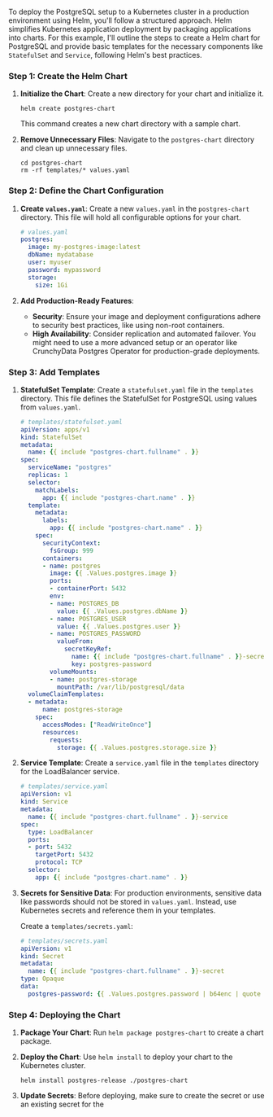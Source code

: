 To deploy the PostgreSQL setup to a Kubernetes cluster in a production environment using Helm, you'll follow a structured approach. Helm simplifies Kubernetes application deployment by packaging applications into charts. For this example, I'll outline the steps to create a Helm chart for PostgreSQL and provide basic templates for the necessary components like `StatefulSet` and `Service`, following Helm's best practices.

### Step 1: Create the Helm Chart

1. **Initialize the Chart**:
   Create a new directory for your chart and initialize it.

   ```shell
   helm create postgres-chart
   ```

   This command creates a new chart directory with a sample chart.

2. **Remove Unnecessary Files**:
   Navigate to the `postgres-chart` directory and clean up unnecessary files.

   ```shell
   cd postgres-chart
   rm -rf templates/* values.yaml
   ```

### Step 2: Define the Chart Configuration

1. **Create `values.yaml`**:
   Create a new `values.yaml` in the `postgres-chart` directory. This file will hold all configurable options for your chart.

   ```yaml
   # values.yaml
   postgres:
     image: my-postgres-image:latest
     dbName: mydatabase
     user: myuser
     password: mypassword
     storage:
       size: 1Gi
   ```

2. **Add Production-Ready Features**:
   - **Security**: Ensure your image and deployment configurations adhere to security best practices, like using non-root containers.
   - **High Availability**: Consider replication and automated failover. You might need to use a more advanced setup or an operator like CrunchyData Postgres Operator for production-grade deployments.

### Step 3: Add Templates

1. **StatefulSet Template**:
   Create a `statefulset.yaml` file in the `templates` directory. This file defines the StatefulSet for PostgreSQL using values from `values.yaml`.

   ```yaml
   # templates/statefulset.yaml
   apiVersion: apps/v1
   kind: StatefulSet
   metadata:
     name: {{ include "postgres-chart.fullname" . }}
   spec:
     serviceName: "postgres"
     replicas: 1
     selector:
       matchLabels:
         app: {{ include "postgres-chart.name" . }}
     template:
       metadata:
         labels:
           app: {{ include "postgres-chart.name" . }}
       spec:
         securityContext:
           fsGroup: 999
         containers:
         - name: postgres
           image: {{ .Values.postgres.image }}
           ports:
           - containerPort: 5432
           env:
           - name: POSTGRES_DB
             value: {{ .Values.postgres.dbName }}
           - name: POSTGRES_USER
             value: {{ .Values.postgres.user }}
           - name: POSTGRES_PASSWORD
             valueFrom:
               secretKeyRef:
                 name: {{ include "postgres-chart.fullname" . }}-secret
                 key: postgres-password
           volumeMounts:
           - name: postgres-storage
             mountPath: /var/lib/postgresql/data
     volumeClaimTemplates:
     - metadata:
         name: postgres-storage
       spec:
         accessModes: ["ReadWriteOnce"]
         resources:
           requests:
             storage: {{ .Values.postgres.storage.size }}
   ```

2. **Service Template**:
   Create a `service.yaml` file in the `templates` directory for the LoadBalancer service.

   ```yaml
   # templates/service.yaml
   apiVersion: v1
   kind: Service
   metadata:
     name: {{ include "postgres-chart.fullname" . }}-service
   spec:
     type: LoadBalancer
     ports:
     - port: 5432
       targetPort: 5432
       protocol: TCP
     selector:
       app: {{ include "postgres-chart.name" . }}
   ```

3. **Secrets for Sensitive Data**:
   For production environments, sensitive data like passwords should not be stored in `values.yaml`. Instead, use Kubernetes secrets and reference them in your templates.

   Create a `templates/secrets.yaml`:

   ```yaml
   # templates/secrets.yaml
   apiVersion: v1
   kind: Secret
   metadata:
     name: {{ include "postgres-chart.fullname" . }}-secret
   type: Opaque
   data:
     postgres-password: {{ .Values.postgres.password | b64enc | quote }}
   ```

### Step 4: Deploying the Chart

1. **Package Your Chart**:
   Run `helm package postgres-chart` to create a chart package.

2. **Deploy the Chart**:
   Use `helm install` to deploy your chart to the Kubernetes cluster.

   ```shell
   helm install postgres-release ./postgres-chart
   ```

3. **Update Secrets**:
   Before deploying, make sure to create the secret or use an existing secret for the